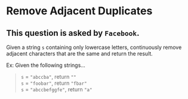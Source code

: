 # Remove Adjacent Duplicates

## This question is asked by `Facebook`.  

Given a string `s` containing only lowercase letters, continuously remove adjacent characters that are the same and return the result.

Ex: Given the following strings...  

>`s` = `"abccba"`, return `""`  
`s` = `"foobar"`, return `"fbar"`  
`s` = `"abccbefggfe"`, return `"a"`